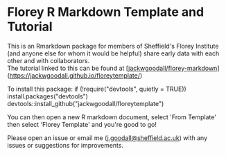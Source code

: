 # Florey R Markdown Template and Tutorial

This is an Rmarkdown package for members of Sheffield's Florey Institute (and anyone else for whom it would be helpful) share early data with each other and with collaborators.  
The tutorial linked to this can be found at [[jackwgoodall/florey-markdown](https://github.com/user-attachments/assets/316f4386-1b1c-4ad9-89ad-ec53b1e07475)](https://jackwgoodall.github.io/floreytemplate/)

To install this package: 
if (!require("devtools", quietly = TRUE))
    install.packages("devtools")
devtools::install_github("jackwgoodall/floreytemplate")

You can then open a new R markdown document, select 'From Template' then select 'Florey Template' and you're good to go!

Please open an issue or email me (j.goodall@sheffield.ac.uk) with any issues or suggestions for improvements.
